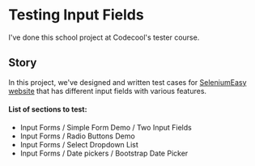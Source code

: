 # Testing Input Fields

I've done this school project at Codecool's tester course.

## Story

In this project, we've designed and written test cases for [SeleniumEasy website](https://www.seleniumeasy.com/test/basic-first-form-demo.html) that has different input fields with various features.

#### **List of sections to test:**

- Input Forms / Simple Form Demo / Two Input Fields
- Input Forms / Radio Buttons Demo
- Input Forms / Select Dropdown List
- Input Forms / Date pickers / Bootstrap Date Picker